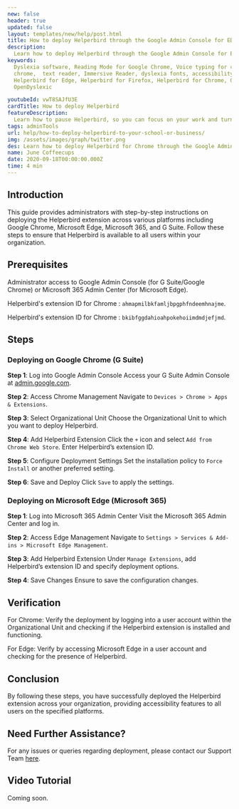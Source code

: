 ```yaml
---
new: false
header: true
updated: false
layout: templates/new/help/post.html
title: How to deploy Helperbird through the Google Admin Console for EDU accounts
description:
  Learn how to deploy Helperbird through the Google Admin Console for EDU accounts
keywords:
  Dyslexia software, Reading Mode for Google Chrome, Voice typing for chrome, Text to speech for
  chrome,  text reader, Immersive Reader, dyslexia fonts, accessibility software, dyslexia software,
  Helperbird for Edge, Helperbird for Firefox, Helperbird for Chrome, Opendyslexic for Chrome,
  OpenDyslexic

youtubeId: vwT8SAJfU3E
cardTitle: How to deploy Helperbird
featureDescription:
  Learn how to pause Helperbird, so you can focus on your work and turn on the features later.
tags: adminTools
url: help/how-to-deploy-helperbird-to-your-school-or-business/
img: /assets/images/graph/twitter.png
des: Learn how to deploy Helperbird for Chrome through the Google Admin Console for EDU accounts
name: June Coffeecups
date: 2020-09-18T00:00:00.000Z
time: 4 min
---
```



## Introduction

This guide provides administrators with step-by-step instructions on deploying the Helperbird extension across various platforms including Google Chrome, Microsoft Edge, Microsoft 365, and G Suite. Follow these steps to ensure that Helperbird is available to all users within your organization.

## Prerequisites

Administrator access to Google Admin Console (for G Suite/Google Chrome) or Microsoft 365 Admin Center (for Microsoft Edge).

Helperbird's extension ID for Chrome : `ahmapmilbkfamljbpgphfndeemhnajme`.

Helperbird's extension ID for Chrome : `bkibfggdahioahpokehoiimdmdjefjmd`.

## Steps

### Deploying on Google Chrome (G Suite)

**Step 1**: Log into Google Admin Console
Access your G Suite Admin Console at [admin.google.com](https://admin.google.com/).

**Step 2**: Access Chrome Management
Navigate to `Devices > Chrome > Apps & Extensions`.

**Step 3**: Select Organizational Unit
Choose the Organizational Unit to which you want to deploy Helperbird.

**Step 4**: Add Helperbird Extension
Click the `+` icon and select `Add from Chrome Web Store`. Enter Helperbird’s extension ID.

**Step 5**: Configure Deployment Settings
Set the installation policy to `Force Install` or another preferred setting.

**Step 6**: Save and Deploy
Click `Save` to apply the settings.


### Deploying on Microsoft Edge (Microsoft 365)

**Step 1**: Log into Microsoft 365 Admin Center
Visit the Microsoft 365 Admin Center and log in.

**Step 2**: Access Edge Management
Navigate to `Settings > Services & Add-ins > Microsoft Edge Management`.

**Step 3**: Add Helperbird Extension
Under `Manage Extensions`, add Helperbird’s extension ID and specify deployment options.

**Step 4**: Save Changes
Ensure to save the configuration changes.


## Verification

For Chrome: Verify the deployment by logging into a user account within the Organizational Unit and checking if the Helperbird extension is installed and functioning.

For Edge: Verify by accessing Microsoft Edge in a user account and checking for the presence of Helperbird.

## Conclusion

By following these steps, you have successfully deployed the Helperbird extension across your organization, providing accessibility features to all users on the specified platforms.

## Need Further Assistance?

For any issues or queries regarding deployment, please contact our Support Team [here](https://www.helperbird.com/support).

## Video Tutorial

Coming soon.

